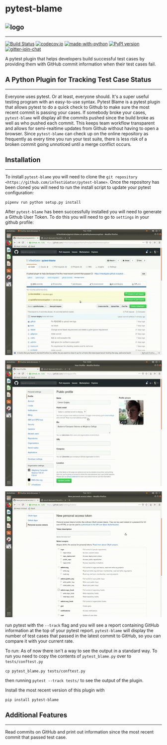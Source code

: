 # pytest-blame

## ![logo](https://raw.githubusercontent.com/inTestiGator/pytest-blame/doc/readme/.github/blame-icon.png)

---

[![Build Status](https://api.travis-ci.com/inTestiGator/pytest-blame.svg?branch=master)](
https://travis-ci.com/inTestiGator/pytest-blame)
[![codecov.io](https://img.shields.io/codecov/c/github/inTestiGator/pytest-blame/master.svg)](
http://codecov.io/github/inTestiGator/pytest-blame?branch=master)
[![made-with-python](http://img.shields.io/badge/Made%20with-Python-blue.svg)](
https://www.python.org/)
[![PyPI version](https://img.shields.io/pypi/v/pytest-blame.svg)](https://pypi.org/project/pytest-blame/)
[![gitter-join-chat](https://badges.gitter.im/Join%20Chat.svg)](
https://gitter.im/pytest-blame/community)

A pytest plugin that helps developers build successful test cases by providing
them with GitHub commit information when their test cases fail.

## A Python Plugin for Tracking Test Case Status

---

Everyone uses pytest. Or at least, everyone should. It's a super useful testing
program with an easy-to-use syntax. Pytest Blame is a pytest plugin that allows
pytest to do a quick check to Github to make sure the most recent commit is
passing your cases. If somebody broke your cases, ``pytest-blame`` will display
all the commits pushed since the build broke as well as who pushed each commit.
This keeps team workflow transparent and allows for semi-realtime updates from
Github without having to open a browser. Since ``pytest-blame`` can check up on
the online repository as frequently as every time you run your test suite, there
is less risk of a broken commit going unnoticed until a merge conflict occurs.

## Installation

---

To install ``pytest-blame`` you will need to clone the `git repository
<https://github.com/inTestiGator/pytest-blame>`. Once the repository has been
cloned you will need to run the install script to update your pytest
configuration:

```
pipenv run python setup.py install
```

After ``pytest-blame`` has been successfully installed you will need to generate
a Github User Token. To do this you will need to go to ``settings`` in your github
profile:

[![gif1](settings.gif)](
settings.gif)

[![gif2](gif2.gif)](
gif2.gif)

[![gif3](gif3.gif)](
gif3.gif)

run pytest with
the ``--track`` flag and you will see a report containing GitHub information at
the top of your pytest report. ``pytest-blame`` will display the number of test
cases that passed in the latest commit to GitHub, so you can compare it with your
current rate.

To run:
As of now there isn't a way to see the output in a standard way.
To run you need to copy the contents of ``pytest_blame.py`` over to ``tests/conftest.py``

```
cp pytest_blame.py tests/conftest.py
```

then running ``pytest --track tests/`` to see the output of the plugin.

Install the most recent version of this plugin with

```
pip install pytest-blame
```

## Additional Features

---

Read commits on GitHub and print out information since the most recent commit
that passed test case.
